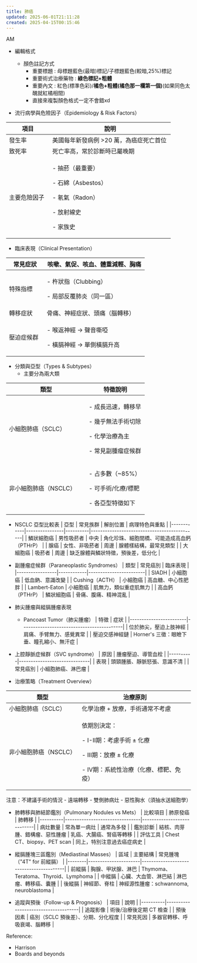 ```yaml
---
title: 肺癌
updated: 2025-06-01T21:11:28
created: 2025-04-15T00:15:46
---
```


AM

- 編輯格式
  - 顏色註記方式
    - 重要標題 : 母標題藍色(最暗)標記/子標題藍色(較暗,25%)標記
    - 重要術式治療藥物 : **綠色標記+粗體**
    - 重要內文 : 紅色(標準色彩)/**橘色+粗體(橘色那一欄第一個)**(如果同色太醜就紅橘相間)
    - 直接來複製顏色格式一定不會錯xd

- 流行病學與危險因子（Epidemiology & Risk Factors）
<table>
<colgroup>
<col style="width: 26%" />
<col style="width: 73%" />
</colgroup>
<thead>
<tr class="header">
<th>項目</th>
<th>說明</th>
</tr>
</thead>
<tbody>
<tr class="odd">
<td>發生率</td>
<td>美國每年新發病例 &gt;20 萬，為癌症死亡首位</td>
</tr>
<tr class="even">
<td>致死率</td>
<td>死亡率高，常於診斷時已屬晚期</td>
</tr>
<tr class="odd">
<td>主要危險因子</td>
<td><p>- 抽菸（最重要）</p>
<p>- 石綿（Asbestos）</p>
<p>- 氡氣（Radon）</p>
<p>- 放射線史</p>
<p>- 家族史</p></td>
</tr>
</tbody>
</table>

- 臨床表現（Clinical Presentation）
<table>
<colgroup>
<col style="width: 27%" />
<col style="width: 72%" />
</colgroup>
<thead>
<tr class="header">
<th>常見症狀</th>
<th>咳嗽、氣促、咳血、體重減輕、胸痛</th>
</tr>
</thead>
<tbody>
<tr class="odd">
<td>特殊指標</td>
<td><p>- 杵狀指（Clubbing）</p>
<p>- 局部反覆肺炎（同一區）</p></td>
</tr>
<tr class="even">
<td>轉移症狀</td>
<td>骨痛、神經症狀、頭痛（腦轉移）</td>
</tr>
<tr class="odd">
<td>壓迫症候群</td>
<td><p>- 喉返神經 → 聲音嘶啞</p>
<p>- 橫膈神經 → 單側橫膈升高</p></td>
</tr>
</tbody>
</table>

- 分類與亞型（Types & Subtypes）
  - 主要分為兩大類
<table>
<colgroup>
<col style="width: 57%" />
<col style="width: 42%" />
</colgroup>
<thead>
<tr class="header">
<th>類型</th>
<th>特徵說明</th>
</tr>
</thead>
<tbody>
<tr class="odd">
<td>小細胞肺癌（SCLC）</td>
<td><p>- 成長迅速，轉移早</p>
<p>- 幾乎無法手術切除</p>
<p>- 化學治療為主</p>
<p>- 常見副腫瘤症候群</p></td>
</tr>
<tr class="even">
<td>非小細胞肺癌（NSCLC）</td>
<td><p>- 占多數（~85%）</p>
<p>- 可手術/化療/標靶</p>
<p>- 各亞型特徵如下</p></td>
</tr>
</tbody>
</table>

- NSCLC 亞型比較表
| 亞型       | 常見族群       | 解剖位置 | 病理特色與重點                              |
|------------|----------------|----------|---------------------------------------------|
| 鱗狀細胞癌 | 男性吸菸者     | 中央     | 角化珍珠、細胞間橋、可能造成高血鈣（PTHrP） |
| 腺癌       | 女性、非吸菸者 | 周邊     | 腺體樣結構，最常見類型                      |
| 大細胞癌   | 吸菸者         | 周邊     | 缺乏腺體與鱗狀特徵，預後差，低分化          |

- 副腫瘤症候群（Paraneoplastic Syndromes）
| 類型            | 常見癌別   | 臨床表現               |
|-----------------|------------|------------------------|
| SIADH           | 小細胞癌   | 低血鈉、意識改變       |
| Cushing（ACTH） | 小細胞癌   | 高血糖、中心性肥胖     |
| Lambert-Eaton   | 小細胞癌   | 肌無力，類似重症肌無力 |
| 高血鈣（PTHrP） | 鱗狀細胞癌 | 骨痛、腹痛、精神混亂   |

- 肺尖腫瘤與縱膈腫瘤表現
  - Pancoast Tumor（肺尖腫瘤）
| 特徵                   | 症狀                                      |
|------------------------|-------------------------------------------|
| 位於肺尖，壓迫上肢神經 | 肩痛、手臂無力、感覺異常                  |
| 壓迫交感神經鏈         | Horner's 三徵：眼瞼下垂、瞳孔縮小、無汗症 |

- 上腔靜脈症候群（SVC syndrome）
| 原因     | 腫瘤壓迫、導管血栓           |
|----------|------------------------------|
| 表現     | 頭頸腫脹、靜脈怒張、意識不清 |
| 常見癌別 | 小細胞肺癌、淋巴瘤           |

- 治療策略（Treatment Overview）
<table>
<colgroup>
<col style="width: 39%" />
<col style="width: 60%" />
</colgroup>
<thead>
<tr class="header">
<th>類型</th>
<th>治療原則</th>
</tr>
</thead>
<tbody>
<tr class="odd">
<td>小細胞肺癌（SCLC）</td>
<td>化學治療 + 放療，手術通常不考慮</td>
</tr>
<tr class="even">
<td>非小細胞肺癌（NSCLC）</td>
<td><p>依期別決定：</p>
<p>- I-II期：考慮手術 ± 化療</p>
<p>- III期：放療 ± 化療</p>
<p>- IV期：系統性治療（化療、標靶、免疫）</p></td>
</tr>
</tbody>
</table>
注意：不建議手術的情況
- 遠端轉移
- 雙側肺病灶
- 惡性胸水（須抽水送細胞學）

- 肺轉移與肺結節鑑別（Pulmonary Nodules vs Mets）
| 比較項目 | 肺原發癌                       | 肺轉移                     |
|----------|--------------------------------|----------------------------|
| 病灶數量 | 常為單一病灶                   | 通常為多發                 |
| 鑑別診斷 | 結核、肉芽腫、錯構瘤、惡性腫瘤 | 乳癌、大腸癌、腎癌等轉移   |
| 評估工具 | Chest CT、biopsy、PET scan     | 同上，特別注意過去癌症病史 |

- 縱膈腫塊三區鑑別（Mediastinal Masses）
| 區域   | 主要結構             | 常見腫塊（"4T" for 前縱膈）             |
|--------|----------------------|-----------------------------------------|
| 前縱膈 | 胸腺、甲狀腺、淋巴   | Thymoma、Teratoma、Thyroid、Lymphoma    |
| 中縱膈 | 心臟、大血管、淋巴結 | 淋巴瘤、轉移癌、囊腫                    |
| 後縱膈 | 神經節、脊柱         | 神經源性腫瘤：schwannoma, neuroblastoma |

- 追蹤與預後（Follow-up & Prognosis）
| 項目     | 說明                                |
|----------|-------------------------------------|
| 追蹤影像 | 術後/治療後定期 CT 檢查             |
| 預後因素 | 癌別（SCLC 預後差）、分期、分化程度 |
| 常見死因 | 多器官轉移、呼吸衰竭、腦轉移        |

Reference:
- Harrison
- Boards and beyonds
